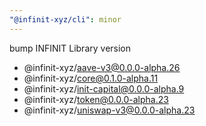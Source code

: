 ```yaml
---
"@infinit-xyz/cli": minor
---
```


bump INFINIT Library version

- @infinit-xyz/aave-v3@0.0.0-alpha.26
- @infinit-xyz/core@0.1.0-alpha.11
- @infinit-xyz/init-capital@0.0.0-alpha.9
- @infinit-xyz/token@0.0.0-alpha.23
- @infinit-xyz/uniswap-v3@0.0.0-alpha.23
